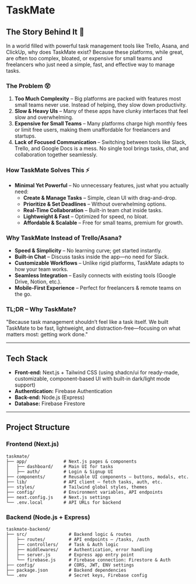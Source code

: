 # TaskMate

## The Story Behind It 🚀

In a world filled with powerful task management tools like Trello, Asana, and ClickUp, why does TaskMate exist? Because these platforms, while great, are often too complex, bloated, or expensive for small teams and freelancers who just need a simple, fast, and effective way to manage tasks.

### The Problem 😵

1. **Too Much Complexity** – Big platforms are packed with features most small teams never use. Instead of helping, they slow down productivity.
2. **Slow & Heavy UIs** – Many of these apps have clunky interfaces that feel slow and overwhelming.
3. **Expensive for Small Teams** – Many platforms charge high monthly fees or limit free users, making them unaffordable for freelancers and startups.
4. **Lack of Focused Communication** – Switching between tools like Slack, Trello, and Google Docs is a mess. No single tool brings tasks, chat, and collaboration together seamlessly.

### How TaskMate Solves This ⚡

- **Minimal Yet Powerful** – No unnecessary features, just what you actually need:
  - **Create & Manage Tasks** – Simple, clean UI with drag-and-drop.
  - **Prioritize & Set Deadlines** – Without overwhelming options.
  - **Real-Time Collaboration** – Built-in team chat inside tasks.
  - **Lightweight & Fast** – Optimized for speed, no bloat.
  - **Affordable & Scalable** – Free for small teams, premium for growth.

### Why TaskMate Instead of Trello/Asana?

- **Speed & Simplicity** – No learning curve; get started instantly.
- **Built-in Chat** – Discuss tasks inside the app—no need for Slack.
- **Customizable Workflows** – Unlike rigid platforms, TaskMate adapts to how your team works.
- **Seamless Integration** – Easily connects with existing tools (Google Drive, Notion, etc.).
- **Mobile-First Experience** – Perfect for freelancers & remote teams on the go.

### TL;DR – Why TaskMate?

"Because task management shouldn’t feel like a task itself. We built TaskMate to be fast, lightweight, and distraction-free—focusing on what matters most: getting work done."

---

## Tech Stack

- **Front-end:** Next.js + Tailwind CSS (using shadcn/ui for ready-made, customizable, component-based UI with built-in dark/light mode support)
- **Authentication:** Firebase Authentication
- **Back-end:** Node.js (Express)
- **Database:** Firebase Firestore

---

## Project Structure

### Frontend (Next.js)
```
taskmate/
├── app/              # Next.js pages & components
│   ├── dashboard/    # Main UI for tasks
│   ├── auth/         # Login & Signup UI
├── components/       # Reusable UI components – buttons, modals, etc.
├── lib/              # API client – fetch tasks, auth, etc.
├── styles/           # Tailwind global styles, themes
├── config/           # Environment variables, API endpoints
├── next.config.js    # Next.js settings
└── .env.local        # API URLs for backend
```

### Backend (Node.js + Express)
```
taskmate-backend/
├── src/                # Backend logic & routes
│   ├── routes/         # API endpoints – /tasks, /auth
│   ├── controllers/    # Task & Auth logic
│   ├── middlewares/    # Authentication, error handling
│   ├── server.js       # Express app entry point
│   └── firebase.js     # Firebase connection: Firestore & Auth
├── config/             # CORS, JWT, ENV settings
├── package.json        # Backend dependencies
└── .env                # Secret keys, Firebase config
```